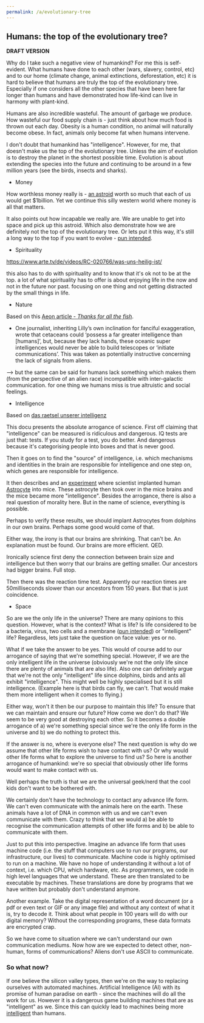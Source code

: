 ```yaml
---
permalink: /a/evolutionary-tree
---
```


## Humans: the top of the evolutionary tree?

**DRAFT VERSION**

Why do I take such a negative view of humankind? For me this is self-evident. What humans have done to each other (wars, slavery, control, etc) and to our home (climate change, animal extinctions, deforestation, etc) it is hard to believe that humans are truly the top of the evolutionary tree. Especially if one considers all the other species that have been here far longer than humans and have demonstrated how life-kind can live in harmony with plant-kind.

Humans are also incredible wasteful. The amount of garbage we produce. How wasteful our food supply chain is - just think about how much food is thrown out each day. Obesity is a human condition, no animal will naturally become obese. In fact, animals only become fat when humans intervene.

I don't doubt that humankind has "intelligence". However, for me, that doesn't make us the top of the evolutionary tree. Unless the aim of evolution is to destroy the planet in the shortest possible time. Evolution is about extending the species into the future and continuing to be around in a few million years (see the birds, insects and sharks).

- Money

How worthless money really is - [an astroid](https://robbreport.com/lifestyle/news/rare-psyche-asteroid-worth-way-more-than-the-global-economy-1234577976/) worth so much that each of us would get $1billion. Yet we continue this silly western world where money is all that matters.

It also points out how incapable we really are. We are unable to get into space and pick up this astroid. Which also demonstrate how we are definitely not the top of the evolutionary tree. Or lets put it this way, it's still a long way to the top if you want to evolve - [pun intended](https://en.wikipedia.org/wiki/It%27s_a_Long_Way_to_the_Top_(If_You_Wanna_Rock_%27n%27_Roll)).

- Spirituality

https://www.arte.tv/de/videos/RC-020766/was-uns-heilig-ist/

this also has to do with spirituality and to know that it's ok not to be at the top. a lot of what spirituality has to offer is about enjoying life in the now and not in the future nor past. focusing on one thing and not getting distracted by the small things in life.


- Nature

Based on this [Aeon article - *Thanks for all the fish*](https://aeon.co/essays/dolphin-intelligence-and-humanitys-cosmic-future).

- One journalist, inheriting Lilly’s own inclination for fanciful exaggeration, wrote that cetaceans could ‘possess a far greater intelligence than [humans]’, but, because they lack hands, these oceanic super intelligences would never be able to build telescopes or ‘initiate communications’. This was taken as potentially instructive concerning the lack of signals from aliens.

--> but the same can be said for humans lack something which makes them (from the perspective of an alien race) incompatible with inter-galactic communication. for one thing we humans miss is true altruistic and social feelings.

- Intelligence

Based on [das raetsel unserer intelligenz](https://www.arte.tv/de/videos/057414-001-A/das-raetsel-unserer-intelligenz/)

This docu presents the absolute arrogance of science. First off claiming that "intelligence" can be measured is ridiculous and dangerous. IQ tests are just that: tests. If you study for a test, you do better. And dangerous because it's categorising people into boxes and that is never good.

Then it goes on to find the "source" of intelligence, i.e. which mechanisms and identities in the brain are responsible for intelligence and one step on, which genes are responsible for intelligence.

It then describes and an [experiment](https://www.cnet.com/news/mice-implanted-with-human-brain-cells-become-smarter/) where scientist implanted human [Astrocyte](https://en.wikipedia.org/wiki/Astrocyte) into mice. These astrocyte then took over in the mice brains and the mice became more "intelligence". Besides the arrogance, there is also a real question of morality here. But in the name of science, everything is possible.

Perhaps to verify these results, we should implant Astrocytes from dolphins in our own brains. Perhaps some good would come of that.

Either way, the irony is that our brains are shrinking. That can't be. An explanation must be found. Our brains are more efficient. QED.

Ironically science first deny the connection between brain size and intelligence but then worry that our brains are getting smaller. Our ancestors had bigger brains. Full stop.

Then there was the reaction time test. Apparently our reaction times are 50milliseconds slower than our ancestors from 150 years. But that is just coincidence.

- Space

So are we the only life in the universe? There are many opinions to this question. However, what is the context? What is life? Is life considered to be a bacteria, virus, two cells and a membrane ([pun intended](https://en.wikipedia.org/wiki/Two_turntables_and_a_microphone)) or "intelligent" life? Regardless, lets just take the question on face value: yes or no.

What if we take the answer to be yes. This would of course add to our arrogance of saying that we're something special. However, if we are the only intelligent life in the universe (obviously we're not the only life since there are plenty of animals that are also life). Also one can definitely argue that we're not the only "intelligent" life since dolphins, birds and ants all exhibit "intelligence". This might well be highly specialised but it is still intelligence. (Example here is that birds can fly, we can't. That would make them more intelligent when it comes to flying.)

Either way, won't it then be our purpose to maintain this life? To ensure that we can maintain and ensure our future? How come we don't do that? We seem to be very good at destroying each other. So it becomes a double arrogance of a) we're something special since we're the only life form in the universe and b) we do nothing to protect this.

If the answer is no, where is everyone else? The next question is why do we assume that other life forms wish to have contact with us? Or why would other life forms what to explore the universe to find us? So here is another arrogance of humankind: we're so special that obviously other life forms would want to make contact with us.

Well perhaps the truth is that we are the universal geek/nerd that the cool kids don't want to be bothered with.

We certainly don't have the technology to contact any advance life form. We can't even communicate with the animals here on the earth. These animals have a lot of DNA in common with us and we can't even communicate with them. Crazy to think that we would a) be able to recognise the communication attempts of other life forms and b) be able to communicate with them.

Just to put this into perspective. Imagine an advance life form that uses machine code (i.e. the stuff that computers use to run our programs, our infrastructure, our lives) to communicate. Machine code is highly optimised to run on a machine. We have no hope of understanding it without a lot of context, i.e. which CPU, which hardware, etc. As programmers, we code in high level languages that we understand. These are then translated to be executable by machines. These translations are done by programs that we have written but probably don't understand anymore.

Another example. Take the digital representation of a word document (or a pdf or even text or GIF or any image file) and without any context of what it is, try to decode it. Think about what people in 100 years will do with our digital memory? Without the corresponding programs, these data formats are encrypted crap.

So we have come to situation where we can't understand our own communication mediums. Now how are we expected to detect other, non-human, forms of communications? Aliens don't use ASCII to communicate.

### So what now?

If one believe the silicon valley types, then we're on the way to replacing ourselves with automated machines. Artificial Intelligence (AI) with its promise of human paradise on earth - since the machines will do all the work for us. However it is a dangerous game building machines that are as "intelligent" as we. Since this can quickly lead to machines being more [intelligent](https://en.wikipedia.org/wiki/Superintelligence%3A_Paths%2C_Dangers%2C_Strategies) than humans.

